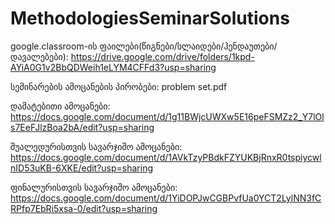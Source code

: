# MethodologiesSeminarSolutions

google.classroom-ის ფაილები(წიგნები/სლაიდები/ჰენდაუთები/დავალებები):
https://drive.google.com/drive/folders/1kpd-AYiA0G1v2BbQDWeih1eLYM4CFFd3?usp=sharing


სემინარების ამოცანების პირობები:
problem set.pdf

დამატებითი ამოცანები:
https://docs.google.com/document/d/1g11BWjcUWXw5E16peFSMZz2_Y7lOls7EeFJlzBoa2bA/edit?usp=sharing


შუალედურისთვის სავარჯიშო ამოცანები:
https://docs.google.com/document/d/1AVkTzyPBdkFZYUKBjRnxR0tspiycwlnID53uKB-6XKE/edit?usp=sharing

ფინალურისთვის სავარჯიშო ამოცანები:
https://docs.google.com/document/d/1YiDOPJwCGBPvfUa0YCT2LylNN3fCRPfp7EbRi5xsa-0/edit?usp=sharing


